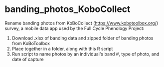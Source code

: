 # banding_photos_KoboCollect

Rename banding photos from KoBoCollect (https://www.kobotoolbox.org/) survey, a mobile data app used by the Full Cycle Phenology Project:

1. Download .xlsx of banding data and zipped folder of banding photos from KoBoToolbox
1. Place together in a folder, along with this R script
1. Run script to name photos by an individual's band #, type of photo, and date of capture
